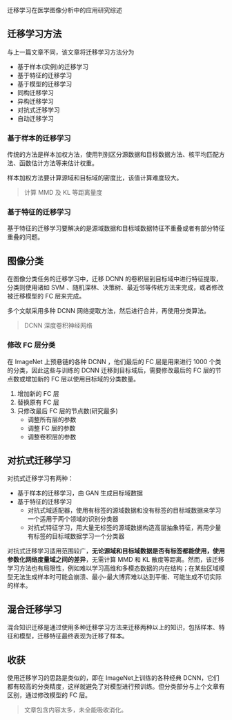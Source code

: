 迁移学习在医学图像分析中的应用研究综述


## 迁移学习方法
与上一篇文章不同，该文章将迁移学习方法分为
+ 基于样本(实例)的迁移学习
+ 基于特征的迁移学习
+ 基于模型的迁移学习
+ 同构迁移学习
+ 异构迁移学习
+ 对抗式迁移学习
+ 自动迁移学习

### 基于样本的迁移学习
传统的方法是样本加权方法，使用判别区分源数据和目标数据方法、核平均匹配方法、函数估计方法等来估计权重。

样本加权方法要计算源域和目标域的密度比，该值计算难度较大。
> 计算 MMD 及 KL 等距离量度

### 基于特征的迁移学习
基于特征的迁移学习要解决的是源域数据和目标域数据特征不重叠或者有部分特征重叠的问题。

## 图像分类
在图像分类任务的迁移学习中，迁移 DCNN 的卷积层到目标域中进行特征提取，分类则使用诸如 SVM 、随机深林、决策树、最近邻等传统方法来完成，或者修改被迁移模型的 FC 层来完成。

多个文献采用多种 DCNN 网络提取方法，然后进行合并，再使用分类算法。

> DCNN 深度卷积神经网络
### 修改 FC 层分类
在 ImageNet 上预悬链的各种 DCNN ，他们最后的 FC 层是用来进行 1000 个类的分类，因此这些与训练的 DCNN 迁移到目标域后，需要修改最后的 FC 层的节点数或增加新的 FC 层以使用目标域的分类数量。

1. 增加新的 FC 层
2. 替换原有 FC 层
3. 只修改最后 FC 层的节点数(研究最多)
   + 调整所有层的参数
   + 调整 FC 层的参数
   + 调整卷积层的参数


## 对抗式迁移学习
对抗式迁移学习有两种：
+ 基于样本的迁移学习，由 GAN 生成目标域数据
+ 基于特征的迁移学习
  + 对抗式域适配器，使用有标签的源域数据和没有标签的目标域数据来学习一个适用于两个领域的识别分类器
  + 对抗式特征学习，用大量无标签的源域数据构造高层抽象特征，再用少量有标签的目标域数据学习一个分类器

对抗式迁移学习适用范围较广，**无论源域和目标域数据是否有标签都能使用，使用参数化网络度量域之间的差异**，无需计算 MMD 和 KL 散度等距离。然而，该迁移学习方法也有局限性，例如难以学习高维和多模态数据的内在结构；在某些区域模型无法生成样本时可能会崩溃、最小-最大博弈难以达到平衡、可能生成不切实际的样本。

## 混合迁移学习
混合知识迁移是通过使用多种迁移学习方法来迁移两种以上的知识，包括样本、特征和模型，迁移特征最终表现为迁移了样本。

## 收获
使用迁移学习的思路是类似的，即在 ImageNet上训练的各种经典 DCNN，它们都有较高的分类精度，这样就避免了对模型进行预训练。但分类部分与上个文章有区别，通过修改模型的 FC 层。

> 文章包含内容太多，未全能吸收消化。